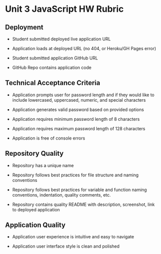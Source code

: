 
# Unit 3 JavaScript HW Rubric

## Deployment

* Student submitted deployed live application URL

* Application loads at deployed URL (no 404, or Heroku/GH Pages error)

* Student submitted application GitHub URL

* GitHub Repo contains application code

## Technical Acceptance Criteria

* Application prompts user for password length and if they would like to include lowercased, uppercased, numeric, and special characters

* Application generates valid password based on provided options

* Application requires minimum password length of 8 characters

* Application requires maximum password length of 128 characters

* Application is free of console errors

## Repository Quality

* Repository has a unique name

* Repository follows best practices for file structure and naming conventions

* Repository follows best practices for variable and function naming conventions, indentation, quality comments, etc.

* Repository contains quality README with description, screenshot, link to deployed application

## Application Quality

* Application user experience is intuitive and easy to navigate

* Application user interface style is clean and polished

